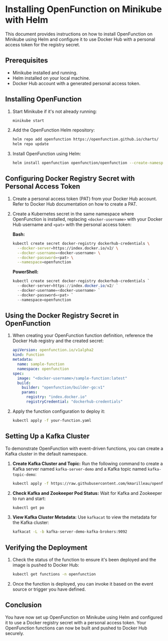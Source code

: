 # Installing OpenFunction on Minikube with Helm

This document provides instructions on how to install OpenFunction on Minikube using Helm and configure it to use Docker Hub with a personal access token for the registry secret.

## Prerequisites

- Minikube installed and running.
- Helm installed on your local machine.
- Docker Hub account with a generated personal access token.

## Installing OpenFunction

1. Start Minikube if it's not already running:

   ```bash
   minikube start
   ```

2. Add the OpenFunction Helm repository:

   ```bash
   helm repo add openfunction https://openfunction.github.io/charts/
   helm repo update
   ```

3. Install OpenFunction using Helm:

   ```bash
   helm install openfunction openfunction/openfunction --create-namespace
   ````

## Configuring Docker Registry Secret with Personal Access Token

1. Create a personal access token (PAT) from your Docker Hub account. Refer to Docker Hub documentation on how to create a PAT.

2. Create a Kubernetes secret in the same namespace where OpenFunction is installed, replacing `<docker-username>` with your Docker Hub username and `<pat>` with the personal access token:

   **Bash:**
   ```bash
   kubectl create secret docker-registry dockerhub-credentials \
     --docker-server=https://index.docker.io/v2/ \
     --docker-username=<docker-username> \
     --docker-password=<pat> \
     --namespace=openfunction
   ```

   **PowerShell:**
   ```powershell
   kubectl create secret docker-registry dockerhub-credentials `
     --docker-server=https://index.docker.io/v2/ `
     --docker-username=<docker-username> `
     --docker-password=<pat> `
     --namespace=openfunction
   ```

## Using the Docker Registry Secret in OpenFunction

1. When creating your OpenFunction function definition, reference the Docker Hub registry and the created secret:

   ```yaml
   apiVersion: openfunction.io/v1alpha2
   kind: Function
   metadata:
     name: sample-function
     namespace: openfunction
   spec:
     image: "<docker-username>/sample-function:latest"
     build:
       builder: "openfunction/builder-go:v1"
       params:
         registry: "index.docker.io"
         registryCredential: "dockerhub-credentials"
   ```

2. Apply the function configuration to deploy it:

   ```bash
   kubectl apply -f your-function.yaml
   ```

## Setting Up a Kafka Cluster

To demonstrate OpenFunction with event-driven functions, you can create a Kafka cluster in the default namespace.

1. **Create Kafka Cluster and Topic:**
   Run the following command to create a Kafka server named `kafka-server-demo` and a Kafka topic named `kafka-topic-demo`:

   ```bash
   kubectl apply -f https://raw.githubusercontent.com/kmarilleau/openfunction-demo/main/setup/kafka.yaml
   ```

2. **Check Kafka and Zookeeper Pod Status:**
   Wait for Kafka and Zookeeper to run and start:

   ```bash
   kubectl get po
   ```

3. **View Kafka Cluster Metadata:**
   Use `kafkacat` to view the metadata for the Kafka cluster:

   ```bash
   kafkacat -L -b kafka-server-demo-kafka-brokers:9092
   ```

## Verifying the Deployment

1. Check the status of the function to ensure it's been deployed and the image is pushed to Docker Hub:

   ```bash
   kubectl get functions -n openfunction
   ```

2. Once the function is deployed, you can invoke it based on the event source or trigger you have defined.

## Conclusion

You have now set up OpenFunction on Minikube using Helm and configured it to use a Docker registry secret with a personal access token. Your OpenFunction functions can now be built and pushed to Docker Hub securely.
